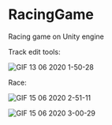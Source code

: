 # RacingGame
Racing game on Unity engine

Track edit tools:

![GIF 13 06 2020 1-50-28](https://user-images.githubusercontent.com/27694775/86156289-c2cb4f00-bb16-11ea-9f9b-80b870f9d51c.gif)


Race:

![GIF 15 06 2020 2-51-11](https://user-images.githubusercontent.com/27694775/86153826-42efb580-bb13-11ea-9217-e9a90813a64c.gif)

![GIF 15 06 2020 3-00-29](https://user-images.githubusercontent.com/27694775/86156093-7aac2c80-bb16-11ea-9395-98f462026688.gif)
